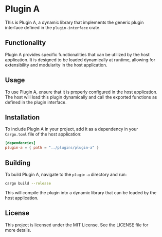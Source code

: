 # Plugin A

This is Plugin A, a dynamic library that implements the generic plugin interface defined in the `plugin-interface` crate. 

## Functionality

Plugin A provides specific functionalities that can be utilized by the host application. It is designed to be loaded dynamically at runtime, allowing for extensibility and modularity in the host application.

## Usage

To use Plugin A, ensure that it is properly configured in the host application. The host will load this plugin dynamically and call the exported functions as defined in the plugin interface.

## Installation

To include Plugin A in your project, add it as a dependency in your `Cargo.toml` file of the host application:

```toml
[dependencies]
plugin-a = { path = "../plugins/plugin-a" }
```

## Building

To build Plugin A, navigate to the `plugin-a` directory and run:

```bash
cargo build --release
```

This will compile the plugin into a dynamic library that can be loaded by the host application.

## License

This project is licensed under the MIT License. See the LICENSE file for more details.